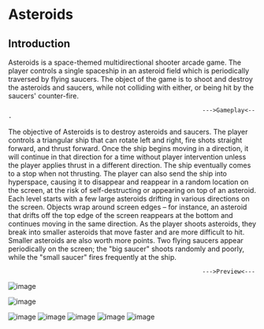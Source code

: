 # Asteroids
## Introduction

Asteroids is a space-themed multidirectional shooter arcade game. The player controls a single spaceship in an asteroid field which is periodically traversed by flying saucers. The object of the game is to shoot and destroy the asteroids and saucers, while not colliding with either, or being hit by the saucers' counter-fire.

                                                           --->Gameplay<---

The objective of Asteroids is to destroy asteroids and saucers. The player controls a triangular ship that can rotate left and right, fire shots straight forward, and thrust forward. Once the ship begins moving in a direction, it will continue in that direction for a time without player intervention unless the player applies thrust in a different direction. The ship eventually comes to a stop when not thrusting. The player can also send the ship into hyperspace, causing it to disappear and reappear in a random location on the screen, at the risk of self-destructing or appearing on top of an asteroid. Each level starts with a few large asteroids drifting in various directions on the screen. Objects wrap around screen edges – for instance, an asteroid that drifts off the top edge of the screen reappears at the bottom and continues moving in the same direction. As the player shoots asteroids, they break into smaller asteroids that move faster and are more difficult to hit. Smaller asteroids are also worth more points. Two flying saucers appear periodically on the screen; the "big saucer" shoots randomly and poorly, while the "small saucer" fires frequently at the ship.

                                                           --->Preview<---


![image](https://user-images.githubusercontent.com/86531927/153605662-4c1a4627-6ce4-4d6c-b534-22bfc81faf9b.png)

![image](https://user-images.githubusercontent.com/86531927/153605681-becb432f-df47-479e-91ce-d76cac833b9e.png)

![image](https://user-images.githubusercontent.com/86531927/153605709-28cf4857-304b-4fe6-9ec2-d721211d4fb3.png)
![image](https://user-images.githubusercontent.com/86531927/153605716-1a52b27c-edca-4f2f-8733-7664bb6e2ce0.png)
![image](https://user-images.githubusercontent.com/86531927/153605726-7ac7bef6-4a26-443e-ac7a-3a1458874838.png)
![image](https://user-images.githubusercontent.com/86531927/153605766-cf2e97b7-b055-4290-81e2-447879039888.png)
![image](https://user-images.githubusercontent.com/86531927/153605801-c55d88ce-8025-4111-be00-76f7a60621e0.png)
